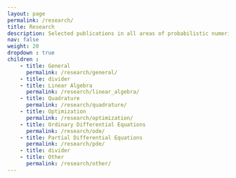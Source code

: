 ```yaml
---
layout: page
permalink: /research/
title: Research
description: Selected publications in all areas of probabilistic numerics, sorted by problem type and in reversed chronological order.
nav: false
weight: 20
dropdown : true
children :
    - title: General
      permalink: /research/general/
    - title: divider
    - title: Linear Algebra
      permalink: /research/linear_algebra/
    - title: Quadrature
      permalink: /research/quadrature/
    - title: Optimization
      permalink: /research/optimization/
    - title: Ordinary Differential Equations
      permalink: /research/ode/
    - title: Partial Differential Equations
      permalink: /research/pde/
    - title: divider
    - title: Other
      permalink: /research/other/
---
```

